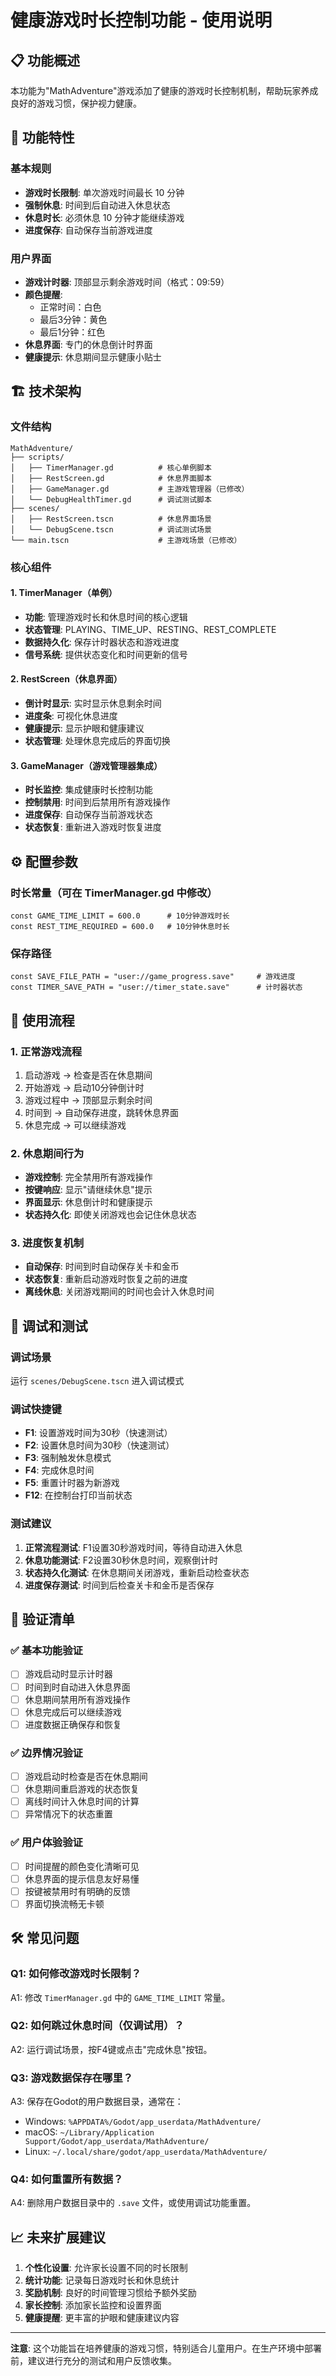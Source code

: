 # 健康游戏时长控制功能 - 使用说明

## 📋 功能概述

本功能为"MathAdventure"游戏添加了健康的游戏时长控制机制，帮助玩家养成良好的游戏习惯，保护视力健康。

## 🎯 功能特性

### 基本规则
- **游戏时长限制**: 单次游戏时间最长 10 分钟
- **强制休息**: 时间到后自动进入休息状态
- **休息时长**: 必须休息 10 分钟才能继续游戏
- **进度保存**: 自动保存当前游戏进度

### 用户界面
- **游戏计时器**: 顶部显示剩余游戏时间（格式：09:59）
- **颜色提醒**: 
  - 正常时间：白色
  - 最后3分钟：黄色
  - 最后1分钟：红色
- **休息界面**: 专门的休息倒计时界面
- **健康提示**: 休息期间显示健康小贴士

## 🏗️ 技术架构

### 文件结构
```
MathAdventure/
├── scripts/
│   ├── TimerManager.gd          # 核心单例脚本
│   ├── RestScreen.gd            # 休息界面脚本
│   ├── GameManager.gd           # 主游戏管理器（已修改）
│   └── DebugHealthTimer.gd      # 调试测试脚本
├── scenes/
│   ├── RestScreen.tscn          # 休息界面场景
│   └── DebugScene.tscn          # 调试测试场景
└── main.tscn                    # 主游戏场景（已修改）
```

### 核心组件

#### 1. TimerManager（单例）
- **功能**: 管理游戏时长和休息时间的核心逻辑
- **状态管理**: PLAYING、TIME_UP、RESTING、REST_COMPLETE
- **数据持久化**: 保存计时器状态和游戏进度
- **信号系统**: 提供状态变化和时间更新的信号

#### 2. RestScreen（休息界面）
- **倒计时显示**: 实时显示休息剩余时间
- **进度条**: 可视化休息进度
- **健康提示**: 显示护眼和健康建议
- **状态管理**: 处理休息完成后的界面切换

#### 3. GameManager（游戏管理器集成）
- **时长监控**: 集成健康时长控制功能
- **控制禁用**: 时间到后禁用所有游戏操作
- **进度保存**: 自动保存当前游戏状态
- **状态恢复**: 重新进入游戏时恢复进度

## ⚙️ 配置参数

### 时长常量（可在 TimerManager.gd 中修改）
```gdscript
const GAME_TIME_LIMIT = 600.0      # 10分钟游戏时长
const REST_TIME_REQUIRED = 600.0   # 10分钟休息时长
```

### 保存路径
```gdscript
const SAVE_FILE_PATH = "user://game_progress.save"     # 游戏进度
const TIMER_SAVE_PATH = "user://timer_state.save"      # 计时器状态
```

## 🚀 使用流程

### 1. 正常游戏流程
1. 启动游戏 → 检查是否在休息期间
2. 开始游戏 → 启动10分钟倒计时
3. 游戏过程中 → 顶部显示剩余时间
4. 时间到 → 自动保存进度，跳转休息界面
5. 休息完成 → 可以继续游戏

### 2. 休息期间行为
- **游戏控制**: 完全禁用所有游戏操作
- **按键响应**: 显示"请继续休息"提示
- **界面显示**: 休息倒计时和健康提示
- **状态持久化**: 即使关闭游戏也会记住休息状态

### 3. 进度恢复机制
- **自动保存**: 时间到时自动保存关卡和金币
- **状态恢复**: 重新启动游戏时恢复之前的进度
- **离线休息**: 关闭游戏期间的时间也会计入休息时间

## 🔧 调试和测试

### 调试场景
运行 `scenes/DebugScene.tscn` 进入调试模式

### 调试快捷键
- **F1**: 设置游戏时间为30秒（快速测试）
- **F2**: 设置休息时间为30秒（快速测试）
- **F3**: 强制触发休息模式
- **F4**: 完成休息时间
- **F5**: 重置计时器为新游戏
- **F12**: 在控制台打印当前状态

### 测试建议
1. **正常流程测试**: F1设置30秒游戏时间，等待自动进入休息
2. **休息功能测试**: F2设置30秒休息时间，观察倒计时
3. **状态持久化测试**: 在休息期间关闭游戏，重新启动检查状态
4. **进度保存测试**: 时间到后检查关卡和金币是否保存

## 📝 验证清单

### ✅ 基本功能验证
- [ ] 游戏启动时显示计时器
- [ ] 时间到时自动进入休息界面
- [ ] 休息期间禁用所有游戏操作
- [ ] 休息完成后可以继续游戏
- [ ] 进度数据正确保存和恢复

### ✅ 边界情况验证
- [ ] 游戏启动时检查是否在休息期间
- [ ] 休息期间重启游戏的状态恢复
- [ ] 离线时间计入休息时间的计算
- [ ] 异常情况下的状态重置

### ✅ 用户体验验证
- [ ] 时间提醒的颜色变化清晰可见
- [ ] 休息界面的提示信息友好易懂
- [ ] 按键被禁用时有明确的反馈
- [ ] 界面切换流畅无卡顿

## 🛠️ 常见问题

### Q1: 如何修改游戏时长限制？
A1: 修改 `TimerManager.gd` 中的 `GAME_TIME_LIMIT` 常量。

### Q2: 如何跳过休息时间（仅调试用）？
A2: 运行调试场景，按F4键或点击"完成休息"按钮。

### Q3: 游戏数据保存在哪里？
A3: 保存在Godot的用户数据目录，通常在：
- Windows: `%APPDATA%/Godot/app_userdata/MathAdventure/`
- macOS: `~/Library/Application Support/Godot/app_userdata/MathAdventure/`
- Linux: `~/.local/share/godot/app_userdata/MathAdventure/`

### Q4: 如何重置所有数据？
A4: 删除用户数据目录中的 `.save` 文件，或使用调试功能重置。

## 📈 未来扩展建议

1. **个性化设置**: 允许家长设置不同的时长限制
2. **统计功能**: 记录每日游戏时长和休息统计
3. **奖励机制**: 良好的时间管理习惯给予额外奖励
4. **家长控制**: 添加家长监控和设置界面
5. **健康提醒**: 更丰富的护眼和健康建议内容

---

**注意**: 这个功能旨在培养健康的游戏习惯，特别适合儿童用户。在生产环境中部署前，建议进行充分的测试和用户反馈收集。